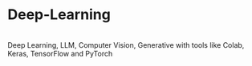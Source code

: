 # Deep-Learning
<br>
Deep Learning, LLM, Computer Vision, Generative with tools like Colab, Keras, TensorFlow and PyTorch
